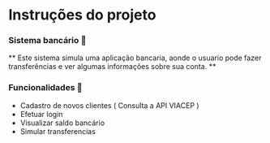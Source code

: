 # Instruções do projeto

### Sistema bancário 🎑
** Este sistema simula uma aplicação bancaria, aonde o usuario pode fazer transferências e ver algumas informações sobre sua conta. **


### Funcionalidades 🔨
- Cadastro de novos clientes ( Consulta a API VIACEP )
- Efetuar login
- Visualizar saldo bancário
- Simular transferencias
  